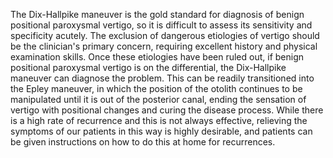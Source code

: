 The Dix-Hallpike maneuver is the gold standard for diagnosis of benign positional paroxysmal vertigo, so it is difficult to assess its sensitivity and specificity acutely. The exclusion of dangerous etiologies of vertigo should be the clinician's primary concern, requiring excellent history and physical examination skills. Once these etiologies have been ruled out, if benign positional paroxysmal vertigo is on the differential, the Dix-Hallpike maneuver can diagnose the problem. This can be readily transitioned into the Epley maneuver, in which the position of the otolith continues to be manipulated until it is out of the posterior canal, ending the sensation of vertigo with positional changes and curing the disease process. While there is a high rate of recurrence and this is not always effective, relieving the symptoms of our patients in this way is highly desirable, and patients can be given instructions on how to do this at home for recurrences.